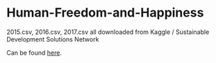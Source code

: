 # Human-Freedom-and-Happiness

2015.csv, 2016.csv, 2017.csv all downloaded from Kaggle / Sustainable Development Solutions Network

Can be found [here](https://www.kaggle.com/unsdsn/world-happiness).
